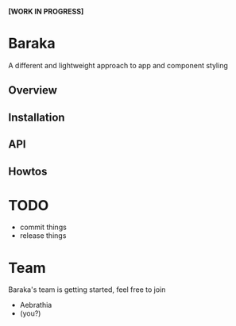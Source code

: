 **\[WORK IN PROGRESS]**
# Baraka
A different and lightweight approach to app and component styling

## Overview

## Installation

## API

## Howtos

# TODO

- commit things
- release things

# Team

Baraka's team is getting started, feel free to join
- Aebrathia
- (you?)
